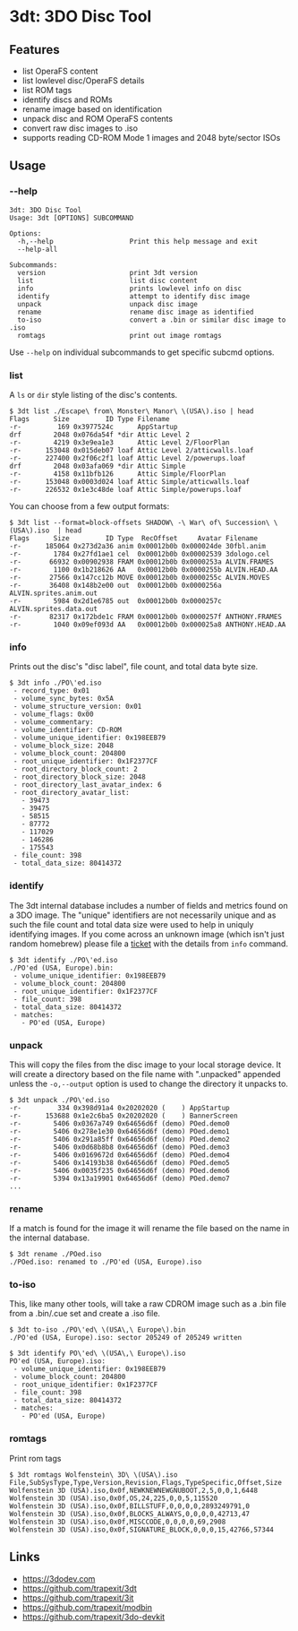 # 3dt: 3DO Disc Tool

## Features

* list OperaFS content
* list lowlevel disc/OperaFS details
* list ROM tags
* identify discs and ROMs
* rename image based on identification
* unpack disc and ROM OperaFS contents
* convert raw disc images to .iso
* supports reading CD-ROM Mode 1 images and 2048 byte/sector ISOs


## Usage

### --help

```
3dt: 3DO Disc Tool
Usage: 3dt [OPTIONS] SUBCOMMAND

Options:
  -h,--help                   Print this help message and exit
  --help-all

Subcommands:
  version                     print 3dt version
  list                        list disc content
  info                        prints lowlevel info on disc
  identify                    attempt to identify disc image
  unpack                      unpack disc image
  rename                      rename disc image as identified
  to-iso                      convert a .bin or similar disc image to .iso
  romtags                     print out image romtags
```

Use `--help` on individual subcommands to get specific subcmd options.


### list

A `ls` or `dir` style listing of the disc's contents.

```
$ 3dt list ./Escape\ from\ Monster\ Manor\ \(USA\).iso | head
Flags      Size         ID Type Filename
-r-         169 0x3977524c      AppStartup
drf        2048 0x076da54f *dir Attic Level 2
-r-        4219 0x3e9ea1e3      Attic Level 2/FloorPlan
-r-      153048 0x015deb07 loaf Attic Level 2/atticwalls.loaf
-r-      227400 0x2f06c2f1 loaf Attic Level 2/powerups.loaf
drf        2048 0x03afa069 *dir Attic Simple
-r-        4158 0x11bfb126      Attic Simple/FloorPlan
-r-      153048 0x0003d024 loaf Attic Simple/atticwalls.loaf
-r-      226532 0x1e3c48de loaf Attic Simple/powerups.loaf
```

You can choose from a few output formats:

```
$ 3dt list --format=block-offsets SHADOW\ -\ War\ of\ Succession\ \(USA\).iso  | head
Flags      Size         ID Type  RecOffset     Avatar Filename
-r-      185064 0x273d2a36 anim 0x00012b0b 0x000024de 30fbl.anim
-r-        1784 0x27fd1ae1 cel  0x00012b0b 0x00002539 3dologo.cel
-r-       66932 0x00902938 FRAM 0x00012b0b 0x0000253a ALVIN.FRAMES
-r-        1100 0x1b218626 AA   0x00012b0b 0x0000255b ALVIN.HEAD.AA
-r-       27566 0x147cc12b MOVE 0x00012b0b 0x0000255c ALVIN.MOVES
-r-       36408 0x148b2e00 out  0x00012b0b 0x0000256a ALVIN.sprites.anim.out
-r-        5984 0x2d1e6785 out  0x00012b0b 0x0000257c ALVIN.sprites.data.out
-r-       82317 0x172bde1c FRAM 0x00012b0b 0x0000257f ANTHONY.FRAMES
-r-        1040 0x09ef093d AA   0x00012b0b 0x000025a8 ANTHONY.HEAD.AA
```


### info

Prints out the disc's "disc label", file count, and total data byte size.

```
$ 3dt info ./PO\'ed.iso
 - record_type: 0x01
 - volume_sync_bytes: 0x5A
 - volume_structure_version: 0x01
 - volume_flags: 0x00
 - volume_commentary:
 - volume_identifier: CD-ROM
 - volume_unique_identifier: 0x198EEB79
 - volume_block_size: 2048
 - volume_block_count: 204800
 - root_unique_identifier: 0x1F2377CF
 - root_directory_block_count: 2
 - root_directory_block_size: 2048
 - root_directory_last_avatar_index: 6
 - root_directory_avatar_list:
   - 39473
   - 39475
   - 58515
   - 87772
   - 117029
   - 146286
   - 175543
 - file_count: 398
 - total_data_size: 80414372
```

### identify

The 3dt internal database includes a number of fields and metrics
found on a 3DO image. The "unique" identifiers are not necessarily
unique and as such the file count and total data size were used to
help in uniquly identifying images. If you come across an unknown
image (which isn't just random homebrew) please file a
[ticket](https://github.com/trapexit/3dt/issues) with the details from
`info` command.

```
$ 3dt identify ./PO\'ed.iso
./PO'ed (USA, Europe).bin:
 - volume_unique_identifier: 0x198EEB79
 - volume_block_count: 204800
 - root_unique_identifier: 0x1F2377CF
 - file_count: 398
 - total_data_size: 80414372
 - matches:
   - PO'ed (USA, Europe)
```


### unpack

This will copy the files from the disc image to your local storage
device. It will create a directory based on the file name with
".unpacked" appended unless the `-o,--output` option is used to change
the directory it unpacks to.


```
$ 3dt unpack ./PO\'ed.iso
-r-         334 0x398d91a4 0x20202020 (    ) AppStartup
-r-      153688 0x1e2c6ba5 0x20202020 (    ) BannerScreen
-r-        5406 0x0367a749 0x64656d6f (demo) POed.demo0
-r-        5406 0x278e1e30 0x64656d6f (demo) POed.demo1
-r-        5406 0x291a85ff 0x64656d6f (demo) POed.demo2
-r-        5406 0x0d68b8b8 0x64656d6f (demo) POed.demo3
-r-        5406 0x0169672d 0x64656d6f (demo) POed.demo4
-r-        5406 0x14193b38 0x64656d6f (demo) POed.demo5
-r-        5406 0x0035f235 0x64656d6f (demo) POed.demo6
-r-        5394 0x13a19901 0x64656d6f (demo) POed.demo7
...
```


### rename

If a match is found for the image it will rename the file based on the name in the internal database.

```
$ 3dt rename ./POed.iso
./POed.iso: renamed to ./PO'ed (USA, Europe).iso
```


### to-iso

This, like many other tools, will take a raw CDROM image such as a .bin file from a .bin/.cue set and create a .iso file.

```
$ 3dt to-iso ./PO\'ed\ \(USA\,\ Europe\).bin
./PO'ed (USA, Europe).iso: sector 205249 of 205249 written

$ 3dt identify PO\'ed\ \(USA\,\ Europe\).iso
PO'ed (USA, Europe).iso:
 - volume_unique_identifier: 0x198EEB79
 - volume_block_count: 204800
 - root_unique_identifier: 0x1F2377CF
 - file_count: 398
 - total_data_size: 80414372
 - matches:
   - PO'ed (USA, Europe)
```


### romtags

Print rom tags

```
$ 3dt romtags Wolfenstein\ 3D\ \(USA\).iso
File,SubSysType,Type,Version,Revision,Flags,TypeSpecific,Offset,Size
Wolfenstein 3D (USA).iso,0x0f,NEWKNEWNEWGNUBOOT,2,5,0,0,1,6448
Wolfenstein 3D (USA).iso,0x0f,OS,24,225,0,0,5,115520
Wolfenstein 3D (USA).iso,0x0f,BILLSTUFF,0,0,0,0,2893249791,0
Wolfenstein 3D (USA).iso,0x0f,BLOCKS_ALWAYS,0,0,0,0,42713,47
Wolfenstein 3D (USA).iso,0x0f,MISCCODE,0,0,0,0,69,2908
Wolfenstein 3D (USA).iso,0x0f,SIGNATURE_BLOCK,0,0,0,15,42766,57344
```


## Links

* https://3dodev.com
* https://github.com/trapexit/3dt
* https://github.com/trapexit/3it
* https://github.com/trapexit/modbin
* https://github.com/trapexit/3do-devkit

